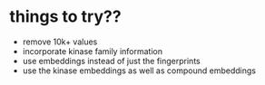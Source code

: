 # things to try??

- remove 10k+ values
- incorporate kinase family information
- use embeddings instead of just the fingerprints
- use the kinase embeddings as well as compound embeddings
